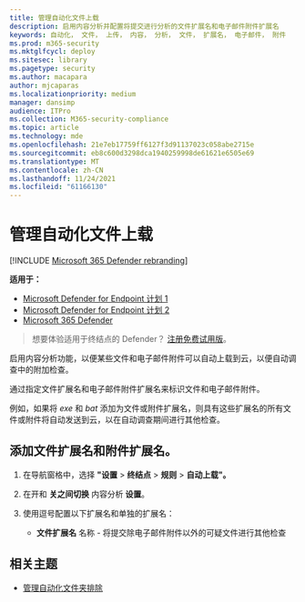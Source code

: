 ```yaml
---
title: 管理自动化文件上载
description: 启用内容分析并配置将提交进行分析的文件扩展名和电子邮件附件扩展名
keywords: 自动化， 文件， 上传， 内容， 分析， 文件， 扩展名， 电子邮件， 附件
ms.prod: m365-security
ms.mktglfcycl: deploy
ms.sitesec: library
ms.pagetype: security
ms.author: macapara
author: mjcaparas
ms.localizationpriority: medium
manager: dansimp
audience: ITPro
ms.collection: M365-security-compliance
ms.topic: article
ms.technology: mde
ms.openlocfilehash: 21e7eb17759ff6127f3d91137023c058abe2715e
ms.sourcegitcommit: eb8c600d3298dca1940259998de61621e6505e69
ms.translationtype: MT
ms.contentlocale: zh-CN
ms.lasthandoff: 11/24/2021
ms.locfileid: "61166130"
---
```

# <a name="manage-automation-file-uploads"></a>管理自动化文件上载

[!INCLUDE [Microsoft 365 Defender rebranding](../../includes/microsoft-defender.md)]

**适用于：**
- [Microsoft Defender for Endpoint 计划 1](https://go.microsoft.com/fwlink/p/?linkid=2154037)
- [Microsoft Defender for Endpoint 计划 2](https://go.microsoft.com/fwlink/p/?linkid=2154037)
- [Microsoft 365 Defender](https://go.microsoft.com/fwlink/?linkid=2118804)

> 想要体验适用于终结点的 Defender？ [注册免费试用版](https://signup.microsoft.com/create-account/signup?products=7f379fee-c4f9-4278-b0a1-e4c8c2fcdf7e&ru=https://aka.ms/MDEp2OpenTrial?ocid=docs-wdatp-automationefileuploads-abovefoldlink)。

启用内容分析功能，以便某些文件和电子邮件附件可以自动上载到云，以便自动调查中的附加检查。

通过指定文件扩展名和电子邮件附件扩展名来标识文件和电子邮件附件。

例如，如果将 *exe* 和 *bat* 添加为文件或附件扩展名，则具有这些扩展名的所有文件或附件将自动发送到云，以在自动调查期间进行其他检查。

## <a name="add-file-extension-names-and-attachment-extension-names"></a>添加文件扩展名和附件扩展名。

1. 在导航窗格中，选择 **"设置** \> **终结点** \> **规则** \> **自动上载"。**

2. 在开和 **关之间切换** 内容分析 **设置**。

3. 使用逗号配置以下扩展名和单独的扩展名：
   - **文件扩展名** 名称 - 将提交除电子邮件附件以外的可疑文件进行其他检查

## <a name="related-topics"></a>相关主题

- [管理自动化文件夹排除](manage-automation-folder-exclusions.md)
